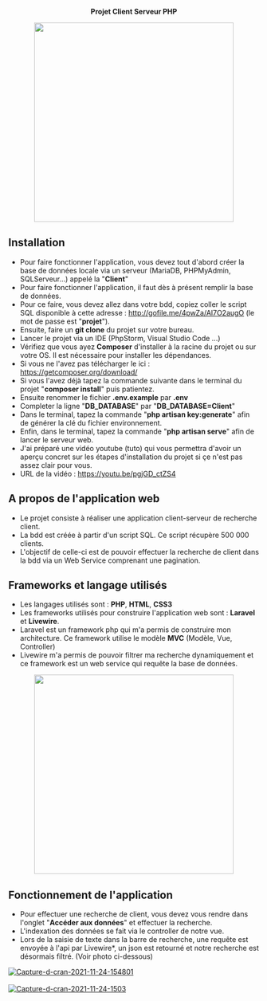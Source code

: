 <p align="center" style="font-weight: bold">
Projet Client Serveur PHP
</p>

<p align="center"><img src="https://i.ibb.co/7Rk2S7f/Capture-d-cran-2021-11-24-140018.png" width="400"></p>

[comment]: <> (<p align="center"><img src="https://i.ibb.co/2K6jrdv/Capture-d-cran-2021-11-24-152754s.png" width="400"></p>)

## Installation

- Pour faire fonctionner l'application, vous devez tout d'abord créer la base de données locale via un serveur (MariaDB, PHPMyAdmin, SQLServeur...) appelé la "**Client**"
- Pour faire fonctionner l'application, il faut dès à présent remplir la base de données.
- Pour ce faire, vous devez allez dans votre bdd, copiez coller le script SQL disponible à cette adresse : http://gofile.me/4pwZa/Al7O2augO (le mot de passe est "**projet**").
- Ensuite, faire un **git clone** du projet sur votre bureau. 
- Lancer le projet via un IDE (PhpStorm, Visual Studio Code ...)
- Vérifiez que vous ayez **Composer** d'installer à la racine du projet ou sur votre OS. Il est nécessaire pour installer les dépendances.
- Si vous ne l'avez pas télécharger le ici : https://getcomposer.org/download/
- Si vous l'avez déjà tapez la commande suivante dans le terminal du projet "**composer install**" puis patientez.
- Ensuite renommer le fichier **.env.example** par **.env**
- Completer la ligne "**DB_DATABASE**" par "**DB_DATABASE=Client**"
- Dans le terminal, tapez la commande "**php artisan key:generate**" afin de générer la clé du fichier environnement.
- Enfin, dans le terminal, tapez la commande "**php artisan serve**" afin de lancer le serveur web.
- J'ai préparé une vidéo youtube (tuto) qui vous permettra d'avoir un aperçu concret sur les étapes d'installation du projet si çe n'est pas assez clair pour vous.
- URL de la vidéo : https://youtu.be/pgjGD_ctZS4
## A propos de l'application web

- Le projet consiste à réaliser une application client-serveur de recherche client.
- La bdd est créée à partir d'un script SQL. Ce script récupère 500 000 clients.
- L'objectif de celle-ci est de pouvoir effectuer la recherche de client dans la bdd via un Web Service comprenant une pagination.

## Frameworks et langage utilisés

- Les langages utilisés sont : **PHP**, **HTML**, **CSS3**
- Les frameworks utilisés pour construire l'application web sont : **Laravel** et **Livewire**.
- Laravel est un framework php qui m'a permis de construire mon architecture. Ce framework utilise le modèle **MVC** (Modèle, Vue, Controller)
- Livewire m'a permis de pouvoir filtrer ma recherche dynamiquement et ce framework est un web service qui requête la base de données.

<p align="center"><img src="https://i.ibb.co/6DNj9kx/laravel-livewire.png" width="400"></p>

## Fonctionnement de l'application

- Pour effectuer une recherche de client, vous devez vous rendre dans l'onglet "**Accéder aux données**" et effectuer la recherche.
- L'indexation des données se fait via le controller de notre vue.
- Lors de la saisie de texte dans la barre de recherche, une requête est envoyée à l'api par Livewire*, un json est retourné et notre recherche est désormais filtré. (Voir photo ci-dessous)

<a href="https://ibb.co/3ztMzNT"><img src="https://i.ibb.co/5FqnF81/Capture-d-cran-2021-11-24-154801.png" alt="Capture-d-cran-2021-11-24-154801" border="0"></a>
<br></br>
<a href="https://ibb.co/GJY8dLb"><img src="https://i.ibb.co/kybwGfW/Capture-d-cran-2021-11-24-1503.png" alt="Capture-d-cran-2021-11-24-1503" border="0"></a>


